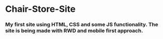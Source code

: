 # Chair-Store-Site
### My first site using HTML, CSS and some JS functionality. The site is being made with RWD and mobile first approach.
